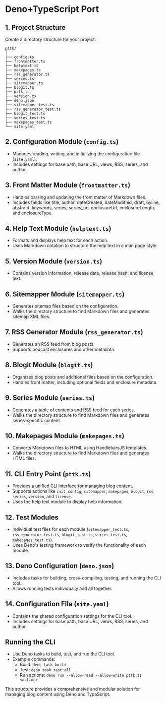 
# Deno+TypeScript Port

## 1. Project Structure

Create a directory structure for your project:

```
pttk/
│
├── config.ts
├── frontmatter.ts
├── helptext.ts
├── makepages.ts
├── rss_generator.ts
├── series.ts
├── sitemapper.ts
├── blogit.ts
├── pttk.ts
├── version.ts
├── deno.json
├── sitemapper_test.ts
├── rss_generator_test.ts
├── blogit_test.ts
├── series_test.ts
├── makepages_test.ts
└── site.yaml
```

## 2. Configuration Module (`config.ts`)

- Manages reading, writing, and initializing the configuration file (`site.yaml`).
- Includes settings for base path, base URL, views, RSS, series, and author.

## 3. Front Matter Module (`frontmatter.ts`)

- Handles parsing and updating the front matter of Markdown files.
- Includes fields like title, author, dateCreated, dateModified, draft, byline, abstract, keywords, series, series_no, enclosureUrl, enclosureLength, and enclosureType.

## 4. Help Text Module (`helptext.ts`)

- Formats and displays help text for each action.
- Uses Markdown notation to structure the help text in a man page style.

## 5. Version Module (`version.ts`)

- Contains version information, release date, release hash, and license text.

## 6. Sitemapper Module (`sitemapper.ts`)

- Generates sitemap files based on the configuration.
- Walks the directory structure to find Markdown files and generates sitemap XML files.

## 7. RSS Generator Module (`rss_generator.ts`)

- Generates an RSS feed from blog posts.
- Supports podcast enclosures and other metadata.

## 8. Blogit Module (`blogit.ts`)

- Organizes blog posts and additional files based on the configuration.
- Handles front matter, including optional fields and enclosure metadata.

## 9. Series Module (`series.ts`)

- Generates a table of contents and RSS feed for each series.
- Walks the directory structure to find Markdown files and generates series-specific content.

## 10. Makepages Module (`makepages.ts`)

- Converts Markdown files to HTML using HandlebarsJS templates.
- Walks the directory structure to find Markdown files and generates HTML files.

## 11. CLI Entry Point (`pttk.ts`)

- Provides a unified CLI interface for managing blog content.
- Supports actions like `init`, `config`, `sitemapper`, `makepages`, `blogit`, `rss`, `series`, `version`, and `license`.
- Uses the help text module to display help information.

## 12. Test Modules

- Individual test files for each module (`sitemapper_test.ts`, `rss_generator_test.ts`, `blogit_test.ts`, `series_test.ts`, `makepages_test.ts`).
- Uses Deno's testing framework to verify the functionality of each module.

## 13. Deno Configuration (`deno.json`)

- Includes tasks for building, cross-compiling, testing, and running the CLI tool.
- Allows running tests individually and all together.

## 14. Configuration File (`site.yaml`)

- Contains the shared configuration settings for the CLI tool.
- Includes settings for base path, base URL, views, RSS, series, and author.

## Running the CLI

- Use Deno tasks to build, test, and run the CLI tool.
- Example commands:
  - Build: `deno task build`
  - Test: `deno task test:all`
  - Run actions: `deno run --allow-read --allow-write pttk.ts <action>`

This structure provides a comprehensive and modular solution for managing blog content using Deno and TypeScript.
